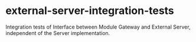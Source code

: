 # external-server-integration-tests
Integration tests of Interface between Module Gateway and External Server, independent of the Server implementation.
